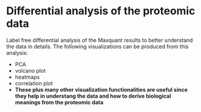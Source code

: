 # Differential analysis of the proteomic data
Label free differential analysis of the Maxquant results to better understand the data in details. The following visualizations can be produced from this analysis:

* PCA
* volcano plot
* heatmaps
* correlation plot
* **These plus many other visualization functionalities are useful since they help in understang the data and how to derive biological meanings from the proteomic data**
